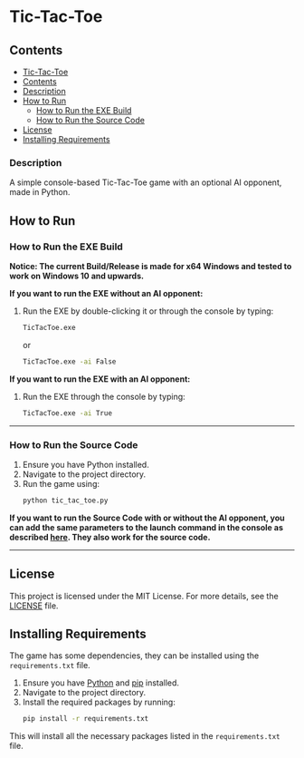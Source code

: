 # Tic-Tac-Toe

## Contents
- [Tic-Tac-Toe](#tic-tac-toe)
- [Contents](#contents)
- [Description](#description)
- [How to Run](#how-to-run)
  - [How to Run the EXE Build](#how-to-run-the-exe-build)
  - [How to Run the Source Code](#how-to-run-the-source-code)
- [License](#license)
- [Installing Requirements](#installing-requirements)

### Description
A simple console-based Tic-Tac-Toe game with an optional AI opponent, made in Python.

## How to Run

### How to Run the EXE Build

**Notice: The current Build/Release is made for x64 Windows and tested to work on Windows 10 and upwards.**

**If you want to run the EXE without an AI opponent:**
1. Run the EXE by double-clicking it or through the console by typing:
    ```bash
    TicTacToe.exe
    ```
    or
    ```bash
    TicTacToe.exe -ai False
    ```

**If you want to run the EXE with an AI opponent:**
1. Run the EXE through the console by typing:
    ```bash
    TicTacToe.exe -ai True
    ```
---------------------------------
### How to Run the Source Code

1. Ensure you have Python installed.
2. Navigate to the project directory.
3. Run the game using:
    ```bash
    python tic_tac_toe.py
    ```

**If you want to run the Source Code with or without the AI opponent, you can add the same parameters to the launch command in the console as described [here](#how-to-run-the-exe-build). They also work for the source code.**

-----------------------------------------
## License

This project is licensed under the MIT License. For more details, see the [LICENSE](LICENSE) file.

## Installing Requirements

The game has some dependencies, they can be installed using the `requirements.txt` file.

1. Ensure you have [Python](https://www.python.org/ftp/python/3.12.4/python-3.12.4-amd64.exe) and [pip](https://files.pythonhosted.org/packages/12/3d/d899257cace386bebb7bdf8a872d5fe3b935cc6381c3ddb76d3e5d99890d/pip-24.1.2.tar.gz) installed.
2. Navigate to the project directory.
3. Install the required packages by running:
    ```bash
    pip install -r requirements.txt
    ```

This will install all the necessary packages listed in the `requirements.txt` file.
